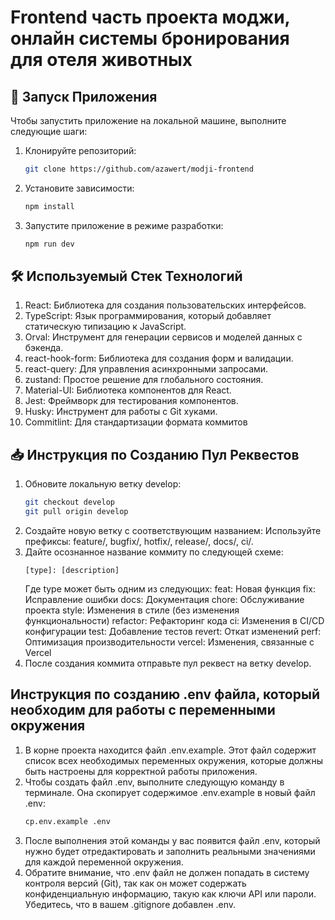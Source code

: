 # Frontend часть проекта моджи, онлайн системы бронирования для отеля животных

## 🚀 Запуск Приложения

Чтобы запустить приложение на локальной машине, выполните следующие шаги:

1. Клонируйте репозиторий:
   ```bash
   git clone https://github.com/azawert/modji-frontend
   ```
2. Установите зависимости:
   ```bash
   npm install
   ```
3. Запустите приложение в режиме разработки:
   ```bash
   npm run dev
   ```

## 🛠 Используемый Стек Технологий

1. React: Библиотека для создания пользовательских интерфейсов.
2. TypeScript: Язык программирования, который добавляет статическую типизацию к JavaScript.
3. Orval: Инструмент для генерации сервисов и моделей данных с бэкенда.
4. react-hook-form: Библиотека для создания форм и валидации.
5. react-query: Для управления асинхронными запросами.
6. zustand: Простое решение для глобального состояния.
7. Material-UI: Библиотека компонентов для React.
8. Jest: Фреймворк для тестирования компонентов.
9. Husky: Инструмент для работы с Git хуками.
10. Commitlint: Для стандартизации формата коммитов

## 📥 Инструкция по Созданию Пул Реквестов

1. Обновите локальную ветку develop:
   ```bash
   git checkout develop
   git pull origin develop
   ```
2. Создайте новую ветку с соответствующим названием:
   Используйте префиксы: feature/, bugfix/, hotfix/, release/, docs/, ci/.
3. Дайте осознанное название коммиту по следующей схеме:
   ```text
   [type]: [description]
   ```
   Где type может быть одним из следующих:
   feat: Новая функция
   fix: Исправление ошибки
   docs: Документация
   chore: Обслуживание проекта
   style: Изменения в стиле (без изменения функциональности)
   refactor: Рефакторинг кода
   ci: Изменения в CI/CD конфигурации
   test: Добавление тестов
   revert: Откат изменений
   perf: Оптимизация производительности
   vercel: Изменения, связанные с Vercel
4. После создания коммита отправьте пул реквест на ветку develop.

## Инструкция по созданию .env файла, который необходим для работы с переменными окружения

1. В корне проекта находится файл .env.example. Этот файл содержит список всех необходимых переменных окружения, которые должны быть настроены для корректной работы приложения.
2. Чтобы создать файл .env, выполните следующую команду в терминале. Она скопирует содержимое .env.example в новый файл .env:
   ```bash
   cp.env.example .env
   ```
3. После выполнения этой команды у вас появится файл .env, который нужно будет отредактировать и заполнить реальными значениями для каждой переменной окружения.
4. Обратите внимание, что .env файл не должен попадать в систему контроля версий (Git), так как он может содержать конфиденциальную информацию, такую как ключи API или пароли. Убедитесь, что в вашем .gitignore добавлен .env.

